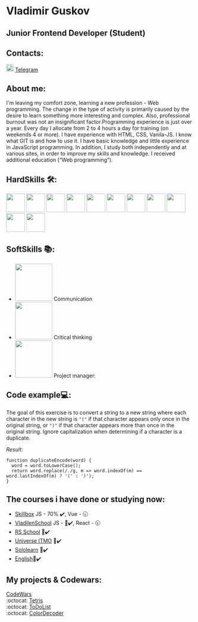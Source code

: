 # Vladimir Guskov

## Junior Frontend Developer (Student)

## Contacts:
<img src="https://user-images.githubusercontent.com/85865879/156126650-579774b5-b08b-4b44-a638-72ab776ccce9.png" width="20" height="20"> [Telegram](https://t.me/Raz3r444uk "Мой телеграмм")

## About me:
I'm leaving my comfort zone, learning a new profession - Web programming. The change in the type of activity is primarily caused by the desire to learn something more interesting and complex. Also, professional burnout was not an insignificant factor.Programming experience is just over a year. Every day I allocate from 2 to 4 hours a day for training (on weekends 4 or more). I have experience with HTML, CSS, Vanila-JS. I know what GIT is and how to use it. I have basic knowledge and little experience in JavaScript programming. In addition, I study both independently and at various sites, in order to improve my skills and knowledge. I received additional education (“Web programming”).

## HardSkills 🛠:
<img src="https://upload.wikimedia.org/wikipedia/commons/6/61/HTML5_logo_and_wordmark.svg" width="50" height="50">   <img src="https://upload.wikimedia.org/wikipedia/commons/d/d5/CSS3_logo_and_wordmark.svg" width="50" height="50">   <img src="https://upload.wikimedia.org/wikipedia/commons/b/b6/Badge_js-strict.svg" width="50" height="50">   <img src="https://upload.wikimedia.org/wikipedia/commons/7/72/Gulp.js_Logo.svg" width="50" height="50">   <img src="https://upload.wikimedia.org/wikipedia/commons/a/a7/React-icon.svg" width="50" height="50">   <img src="https://upload.wikimedia.org/wikipedia/commons/3/33/Figma-logo.svg" width="50" height="50">   <img src="https://raw.githubusercontent.com/webpack/media/3e52c178e6ad2428585a2cbf5d22d6dbe0697f0f/logo/icon.svg" width="50" height="50">   <img src="https://upload.wikimedia.org/wikipedia/commons/3/3f/Git_icon.svg" width="50" height="50">   <img src="https://upload.wikimedia.org/wikipedia/commons/b/b2/Bootstrap_logo.svg" width="50" height="50">   <img src="https://upload.wikimedia.org/wikipedia/commons/9/9a/Visual_Studio_Code_1.35_icon.svg" width="50" height="50">   <img src="https://upload.wikimedia.org/wikipedia/commons/d/db/Npm-logo.svg" width="50" height="50">

## SoftSkills 📚:
- <kbd><img src="https://user-images.githubusercontent.com/84793505/178105541-aaa6e342-9cd0-4cc2-ac38-aca218f1d640.png" width="100" height="100" caption="Communication"></kbd>  Communication
- <kbd><img src="https://user-images.githubusercontent.com/84793505/178105544-44449ca5-4f48-47a8-b2a8-f31d2c24b15f.png" width="100" height="100" caption="Сritical thinking"></kbd>  Сritical thinking
- <kbd><img src="https://user-images.githubusercontent.com/84793505/178105547-ed6b586d-f378-4c68-9f68-c5ebd019d5cd.png" width="100" height="100" caption="Project manager"></kbd>  Project manager:  

## Code example💻:

The goal of this exercise is to convert a string to a new string where each character in the new string is `"("` if that character appears only once in the original string, or `")"` if that character appears more than once in the original string. Ignore capitalization when determining if a character is a duplicate.

_Result:_

```
function duplicateEncode(word) {
  word = word.toLowerCase();
  return word.replace(/./g, m => word.indexOf(m) == word.lastIndexOf(m) ? '(' : ')');
}
```

## The courses i have done or studying now:

- [Skillbox](https://skillbox.ru) JS - 70% ✔️, Vue - 🕤
- [VladilenSchool](https://vladilen.ru) JS - 💯✔️, React - 🕤
- [RS School](https://app.rs.school/certificate/d03rxh0e) 💯✔️
- [Universe ITMO](https://de.ifmo.ru/certificates/be9dce42a4d1430a.pdf) 💯✔️
- [Sololearn](https://www.sololearn.com/certificates/course/en/23030982/1024/landscape/png) 💯✔️
- [English](https://drive.google.com/file/d/1B4vozcFyBDLrWN_dzKqiXX9cDspZGRyK/view)💯✔️

## My projects & Codewars:
 [CodeWars](https://www.codewars.com/users/Raz3r444uk)  
 :octocat: [Tetris](https://raz3r444uk.github.io/Tetris/)  
 :octocat: [ToDoList](https://raz3r444uk.github.io/ToDoList/)  
 :octocat: [ColorDecoder](https://raz3r444uk.github.io/Colored/)  
